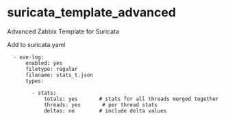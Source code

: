 # suricata_template_advanced
Advanced Zabbix Template for Suricata


Add to suricata.yaml

```
  - eve-log:
      enabled: yes
      filetype: regular
      filename: stats_t.json
      types:

        - stats:
            totals: yes       # stats for all threads merged together
            threads: yes       # per thread stats
            deltas: no        # include delta values

```

